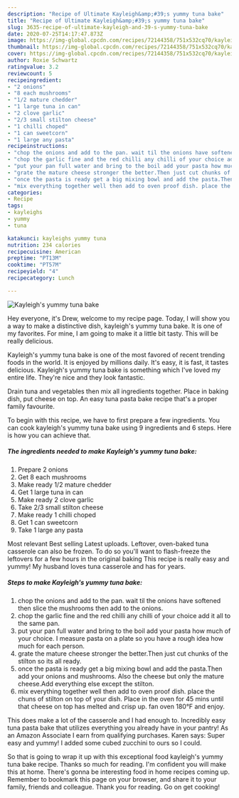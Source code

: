 ```yaml
---
description: "Recipe of Ultimate Kayleigh&amp;#39;s yummy tuna bake"
title: "Recipe of Ultimate Kayleigh&amp;#39;s yummy tuna bake"
slug: 3635-recipe-of-ultimate-kayleigh-and-39-s-yummy-tuna-bake
date: 2020-07-25T14:17:47.873Z
image: https://img-global.cpcdn.com/recipes/72144358/751x532cq70/kayleighs-yummy-tuna-bake-recipe-main-photo.jpg
thumbnail: https://img-global.cpcdn.com/recipes/72144358/751x532cq70/kayleighs-yummy-tuna-bake-recipe-main-photo.jpg
cover: https://img-global.cpcdn.com/recipes/72144358/751x532cq70/kayleighs-yummy-tuna-bake-recipe-main-photo.jpg
author: Roxie Schwartz
ratingvalue: 3.2
reviewcount: 5
recipeingredient:
- "2 onions"
- "8 each mushrooms"
- "1/2 mature chedder"
- "1 large tuna in can"
- "2 clove garlic"
- "2/3 small stilton cheese"
- "1 chilli choped"
- "1 can sweetcorn"
- "1 large any pasta"
recipeinstructions:
- "chop the onions and add to the pan. wait til the onions have softened then slice the mushrooms then add to the onions."
- "chop the garlic fine and the red chilli any chilli of your choice add it all to the same pan."
- "put your pan full water and bring to the boil add your pasta how much of your choice. I measure pasta on a plate so you have a rough idea how much for each person."
- "grate the mature cheese stronger the better.Then just cut chunks of the stilton so its all ready."
- "once the pasta is ready get a big mixing bowl and add the pasta.Then add your onions and mushrooms. Also the cheese but only the mature cheese.Add everything else except the stilton."
- "mix everything together well then add to oven proof dish. place the chuns of stilton on top of your dish. Place in the oven for 45 mins until that cheese on top has melted and crisp up. fan oven 180°F and enjoy."
categories:
- Recipe
tags:
- kayleighs
- yummy
- tuna

katakunci: kayleighs yummy tuna 
nutrition: 234 calories
recipecuisine: American
preptime: "PT13M"
cooktime: "PT57M"
recipeyield: "4"
recipecategory: Lunch

---
```



![Kayleigh&#39;s yummy tuna bake](https://img-global.cpcdn.com/recipes/72144358/751x532cq70/kayleighs-yummy-tuna-bake-recipe-main-photo.jpg)

Hey everyone, it's Drew, welcome to my recipe page. Today, I will show you a way to make a distinctive dish, kayleigh&#39;s yummy tuna bake. It is one of my favorites. For mine, I am going to make it a little bit tasty. This will be really delicious.

Kayleigh&#39;s yummy tuna bake is one of the most favored of recent trending foods in the world. It is enjoyed by millions daily. It's easy, it is fast, it tastes delicious. Kayleigh&#39;s yummy tuna bake is something which I've loved my entire life. They're nice and they look fantastic.

Drain tuna and vegetables then mix all ingredients together. Place in baking dish, put cheese on top. An easy tuna pasta bake recipe that&#39;s a proper family favourite.


To begin with this recipe, we have to first prepare a few ingredients. You can cook kayleigh&#39;s yummy tuna bake using 9 ingredients and 6 steps. Here is how you can achieve that.

<!--inarticleads1-->

##### The ingredients needed to make Kayleigh&#39;s yummy tuna bake:

1. Prepare 2 onions
1. Get 8 each mushrooms
1. Make ready 1/2 mature chedder
1. Get 1 large tuna in can
1. Make ready 2 clove garlic
1. Take 2/3 small stilton cheese
1. Make ready 1 chilli choped
1. Get 1 can sweetcorn
1. Take 1 large any pasta


Most relevant Best selling Latest uploads. Leftover, oven-baked tuna casserole can also be frozen. To do so you&#39;ll want to flash-freeze the leftovers for a few hours in the original baking This recipe is really easy and yummy! My husband loves tuna casserole and has for years. 

<!--inarticleads2-->

##### Steps to make Kayleigh&#39;s yummy tuna bake:

1. chop the onions and add to the pan. wait til the onions have softened then slice the mushrooms then add to the onions.
1. chop the garlic fine and the red chilli any chilli of your choice add it all to the same pan.
1. put your pan full water and bring to the boil add your pasta how much of your choice. I measure pasta on a plate so you have a rough idea how much for each person.
1. grate the mature cheese stronger the better.Then just cut chunks of the stilton so its all ready.
1. once the pasta is ready get a big mixing bowl and add the pasta.Then add your onions and mushrooms. Also the cheese but only the mature cheese.Add everything else except the stilton.
1. mix everything together well then add to oven proof dish. place the chuns of stilton on top of your dish. Place in the oven for 45 mins until that cheese on top has melted and crisp up. fan oven 180°F and enjoy.


This does make a lot of the casserole and I had enough to. Incredibly easy tuna pasta bake that utilizes everything you already have in your pantry! As an Amazon Associate I earn from qualifying purchases. Karen says: Super easy and yummy! I added some cubed zucchini to ours so I could. 

So that is going to wrap it up with this exceptional food kayleigh&#39;s yummy tuna bake recipe. Thanks so much for reading. I'm confident you will make this at home. There's gonna be interesting food in home recipes coming up. Remember to bookmark this page on your browser, and share it to your family, friends and colleague. Thank you for reading. Go on get cooking!
